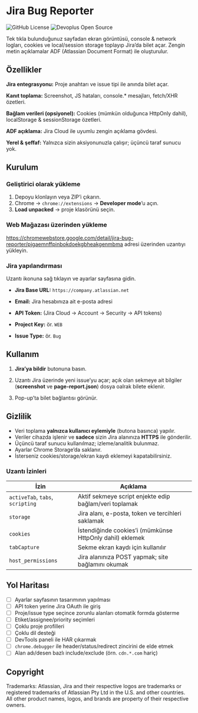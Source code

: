 # Jira Bug Reporter

![GitHub License](https://img.shields.io/github/license/devoplus/JiraBugReporter) ![Devoplus Open Source](https://img.shields.io/badge/Open_Source-DP?label=Devoplus&labelColor=%23B60017&color=%2319191a)

Tek tıkla bulunduğunuz sayfadan ekran görüntüsü, console & network logları, cookies ve local/session storage toplayıp Jira’da bilet açar. Zengin metin açıklamalar ADF (Atlassian Document Format) ile oluşturulur.

## Özellikler
**Jira entegrasyonu:** Proje anahtarı ve issue tipi ile anında bilet açar.

**Kanıt toplama:** Screenshot, JS hataları, console.* mesajları, fetch/XHR özetleri.

**Bağlam verileri (opsiyonel):** Cookies (mümkün olduğunca HttpOnly dahil), localStorage & sessionStorage özetleri.

**ADF açıklama:** Jira Cloud ile uyumlu zengin açıklama gövdesi.

**Yerel & şeffaf:** Yalnızca sizin aksiyonunuzla çalışır; üçüncü taraf sunucu yok.

## Kurulum
### Geliştirici olarak yükleme

 1. Depoyu klonlayın veya ZIP’i çıkarın.
 2.  Chrome → `chrome://extensions` → **Developer mode**’u açın.
 3.  **Load unpacked** → proje klasörünü seçin.

### Web Mağazası üzerinden yükleme
https://chromewebstore.google.com/detail/jira-bug-reporter/pjgaemnffpinbokdoekgbheakgenmbma adresi üzerinden uzantıyı yükleyin.

### Jira yapılandırması

Uzantı ikonuna sağ tıklayın ve ayarlar sayfasına gidin.

-   **Jira Base URL:** `https://company.atlassian.net`
    
-   **Email:** Jira hesabınıza ait e-posta adresi
    
-   **API Token:** (Jira Cloud → Account → Security → API tokens)
    
-   **Project Key:** ör. `WEB`
    
-   **Issue Type:** ör. `Bug`

## Kullanım
    
1.  **Jira’ya bildir** butonuna basın.
    
2.  Uzantı Jira üzerinde yeni issue’yu açar; açık olan sekmeye ait bilgiler (**screenshot** ve **page-report.json**) dosya oalrak bilete eklenir.
3.  Pop-up’ta bilet bağlantısı görünür.

## Gizlilik

-   Veri toplama **yalnızca kullanıcı eylemiyle** (butona basınca) yapılır.
-   Veriler cihazda işlenir ve **sadece** sizin Jira alanınıza **HTTPS** ile gönderilir.
-   Üçüncü taraf sunucu kullanılmaz; izleme/analitik bulunmaz.
-   Ayarlar Chrome Storage’da saklanır.
-   İsterseniz cookies/storage/ekran kaydı eklemeyi kapatabilirsiniz.

### Uzantı İzinleri

|İzin|Açıklama|
|--|--|
|`activeTab`, `tabs`, `scripting`|Aktif sekmeye script enjekte edip bağlam/veri toplamak|
|`storage`|Jira alanı, e-posta, token ve tercihleri saklamak|
|`cookies`|İstendiğinde cookies’i (mümkünse HttpOnly dahil) eklemek|
|`tabCapture`|Sekme ekran kaydı için kullanılır|
|`host_permissions`|Jira alanınıza POST yapmak; site bağlamını okumak|

## Yol Haritası

 - [ ] Ayarlar sayfasının tasarımının yapılması
 - [ ] API token yerine Jira OAuth ile giriş
 - [ ] Proje/issue type seçince zorunlu alanları otomatik formda gösterme
 - [ ] Etiket/assignee/priority seçimleri
 - [ ] Çoklu proje profilleri
 - [ ] Çoklu dil desteği
 - [ ] DevTools paneli ile HAR çıkarmak
 - [ ] `chrome.debugger` ile header/status/redirect zincirini de elde etmek
 - [ ] Alan adı/desen bazlı include/exclude (örn. `cdn.*.com` hariç)

## Copyright

Trademarks: Atlassian, Jira and their respective logos are trademarks or registered trademarks of Atlassian Pty Ltd in the U.S. and other countries. All other product names, logos, and brands are property of their respective owners.
